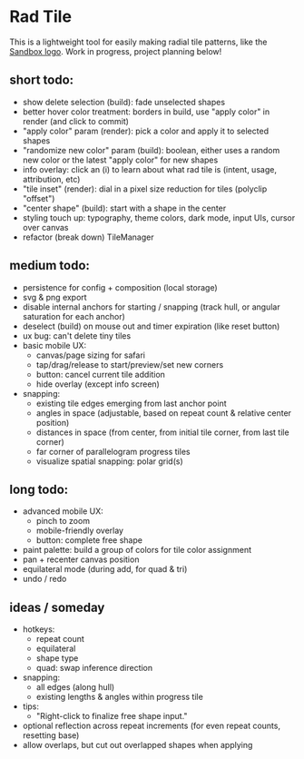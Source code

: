 # Rad Tile

This is a lightweight tool for easily making radial tile patterns, like the [Sandbox logo](https://sandbox.is). Work in progress, project planning below!

## short todo:

-   show delete selection (build): fade unselected shapes
-   better hover color treatment: borders in build, use "apply color" in render (and click to commit)
-   "apply color" param (render): pick a color and apply it to selected shapes
-   "randomize new color" param (build): boolean, either uses a random new color or the latest "apply color" for new shapes
-   info overlay: click an (i) to learn about what rad tile is (intent, usage, attribution, etc)
-   "tile inset" (render): dial in a pixel size reduction for tiles (polyclip "offset")
-   "center shape" (build): start with a shape in the center
-   styling touch up: typography, theme colors, dark mode, input UIs, cursor over canvas
-   refactor (break down) TileManager

## medium todo:

-   persistence for config + composition (local storage)
-   svg & png export
-   disable internal anchors for starting / snapping (track hull, or angular saturation for each anchor)
-   deselect (build) on mouse out and timer expiration (like reset button)
-   ux bug: can't delete tiny tiles
-   basic mobile UX:
    -   canvas/page sizing for safari
    -   tap/drag/release to start/preview/set new corners
    -   button: cancel current tile addition
    -   hide overlay (except info screen)
-   snapping:
    -   existing tile edges emerging from last anchor point
    -   angles in space (adjustable, based on repeat count & relative center position)
    -   distances in space (from center, from initial tile corner, from last tile corner)
    -   far corner of parallelogram progress tiles
    -   visualize spatial snapping: polar grid(s)

## long todo:

-   advanced mobile UX:
    -   pinch to zoom
    -   mobile-friendly overlay
    -   button: complete free shape
-   paint palette: build a group of colors for tile color assignment
-   pan + recenter canvas position
-   equilateral mode (during add, for quad & tri)
-   undo / redo

## ideas / someday

-   hotkeys:
    -   repeat count
    -   equilateral
    -   shape type
    -   quad: swap inference direction
-   snapping:
    -   all edges (along hull)
    -   existing lengths & angles within progress tile
-   tips:
    -   "Right-click to finalize free shape input."
-   optional reflection across repeat increments (for even repeat counts, resetting base)
-   allow overlaps, but cut out overlapped shapes when applying
